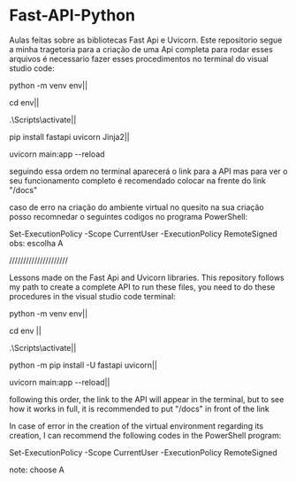 # Fast-API-Python
Aulas feitas sobre as bibliotecas Fast Api e Uvicorn. Este repositorio segue a minha tragetoria para a criação de uma Api completa para rodar esses arquivos é necessario fazer esses procedimentos no terminal do visual studio code:

python -m venv env||

cd env||	

.\Scripts\activate||

pip install fastapi uvicorn Jinja2||

uvicorn main:app --reload


seguindo essa ordem no terminal aparecerá o link para a API mas para ver o seu funcionamento completo é recomendado colocar na frente do link "/docs"

caso de erro na criação do ambiente virtual no quesito na sua criação posso recomnedar o seguintes codigos no programa PowerShell:


Set-ExecutionPolicy  -Scope CurrentUser  -ExecutionPolicy RemoteSigned
obs: escolha A

/////////////////////

Lessons made on the Fast Api and Uvicorn libraries. This repository follows my path to create a complete API to run these files, you need to do these procedures in the visual studio code terminal:

python -m venv env||

cd env	||

.\Scripts\activate||

python -m pip install -U fastapi uvicorn||

uvicorn main:app --reload||


following this order, the link to the API will appear in the terminal, but to see how it works in full, it is recommended to put "/docs" in front of the link

In case of error in the creation of the virtual environment regarding its creation, I can recommend the following codes in the PowerShell program:

Set-ExecutionPolicy  -Scope CurrentUser  -ExecutionPolicy RemoteSigned

note: choose A

